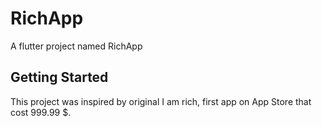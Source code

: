 # RichApp

A flutter project named RichApp
## Getting Started

This project was inspired by original I am rich, first app on App Store that cost 999.99 $.
